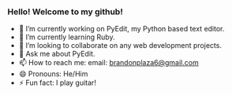 ### Hello! Welcome to my github!

<!--
**brandonPlaza/brandonPlaza** is a ✨ _special_ ✨ repository because its `README.md` (this file) appears on your GitHub profile.

Here are some ideas to get you started:
-->
- 🔭 I’m currently working on PyEdit, my Python based text editor.
- 🌱 I’m currently learning Ruby.
- 👯 I’m looking to collaborate on any web development projects.
- 💬 Ask me about PyEdit.
- 📫 How to reach me: email: brandonplaza6@gmail.com
- 😄 Pronouns: He/Him
- ⚡ Fun fact: I play guitar!

